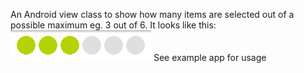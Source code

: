 An Android view class to show how many items are selected out of a possible maximum eg. 3 out of 6.
It looks like this: ![example image](/example.png)
See example app for usage
